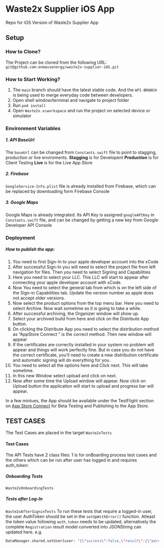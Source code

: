 # Waste2x Supplier iOS App
Repo for iOS Version of Waste2x Supplier App

## Setup
###  How to Clone?
The Project can be cloned from the following URL: 
`git@github.com:enmassenergy/waste2x-supplier-iOS.git`

### How to Start Working?
1. The `main` branch should have the latest stable code. And the `API-BRANCH` is being used to merge everyday code between developers.
2. Open shell window/terminal and navigate to project folder
4. Run `pod install`
5. Open `Waste2x.xcworkspace` and run the project on selected device or simulator

### Environment Variables
##### 1. API BaseUrl
The `baseUrl` can be changed from `Constants.swift` file to point to stagging, production or live enviroments. 
**Stagging** is for Developent
**Production** is for Client Testing
**Live** is for the Live App Store
##### 2. Firebase
`GoogleService-Info.plist` file is already installed from Firebase, which can be replaced by downloading form Firebase Console
##### 3. Google Maps
Google Maps is already integrated. Its API Key is assigned `googleAPIKey` in `Constants.swift` file, and can be changed by getting a new key from Google Developer API Console

### Deployment
##### How to publish the app:
1. You need to first Sign-In to your apple developer account into the xCode
2. After successful Sign-In you will need to select the project file from left navigation for files. Then you need to select Signing and Capabilities
3. Here you need to select your LLC. This LLC will start to appear after connecting your apple developer account with xCode. 
4. Now You need to select the general tab from which is on the left side of the Sign-in Capabilities tab. Update the version number as apple does not accept older versions.
5. Now select the product options from the top menu bar. Here you need to select Archive. Now wait sometime as it is going to take a while.
6. After successful archiving, the Organizer window will show up.
7. Select your archived build from here and click on the Distribute App button.
8. On clicking the Distribute App you need to select the distribution method as “AppStore Connect ” is the correct method. Then new window will appear
9. If the certificates are correctly installed in your system no problem will appear and things will work perfectly fine. But in case you do not have the correct certificate, you’ll need to create a new distribution certificate and automatic signing will do everything for you. 
10. You need to select all the options here and Click next. This will take sometime.
11. In this new Window select upload and click on next. 
12. Now after some time the Upload window will appear. Now click on Upload button the application will start to upload and progress bar will appear.

In a few mintues, the App should be available under the TestFlight section on [App Store Connect](https://appstoreconnect.apple.com/ 'App Store Connect') for Beta Testing and Publishing to the App Store.

## TEST CASES
The Test Cases are placed in the target `Waste2xTests`

#### Test Cases
The API Tests have 2 class files: 1 is for onBoarding process test cases and the others which can be run after user has logged in and requires auth_token:
##### Onboarding Tests
`Waste2xOnboardingTests`
##### Tests after Log-In
`Waste2xAfterSigninTests`
To run these tests that require a logged-in user, the user AuthToken should be set in the `setUpWithError()` function.
Atleast the token value following `auth_token` needs to be updated, alternatively the complete `Registration` result model converted into JSONString can updated here. 
e.g.
```bash
DataManager.shared.setUser(user: "{\"success\":false,\"result\":{\"percentage\":1.776,\"waste_types\":[],\"email\":\"asad.mukhtarrrrr@phaedrasolutions.com\",\"code\":\"\",\"waste_id\":1,\"is_new_user\":false,\"phone\":\"+10000060\",\"auth_token\":\"3c5dde6a8a5eced578960b6fe35641df13f42d98\",\"farm_exist\":true,\"farmer_medals\":0,\"stripe_account_name\":\"None\",\"stars_earned\":8},\"message\":\"\",\"status_code\":[\"\"]}")
```



